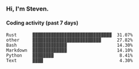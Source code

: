 ### Hi, I'm Steven.

#### Coding activity (past 7 days)
```
Rust      ▓▓▓▓▓▓▓▓▓▓▓▓▓▓▓▓▓▓▓▓▓▓▓▓▓▓▓▓▓▓  31.07%
other     ▓▓▓▓▓▓▓▓▓▓▓▓▓▓▓▓▓▓▓▓▓▓▓▓▓▓      27.82%
Bash      ▓▓▓▓▓▓▓▓▓▓▓▓▓                   14.30%
Markdown  ▓▓▓▓▓▓▓▓▓▓▓▓▓                   14.10%
Python    ▓▓▓▓▓▓▓▓                         8.41%
Text      ▓▓▓▓                             4.30%
```
